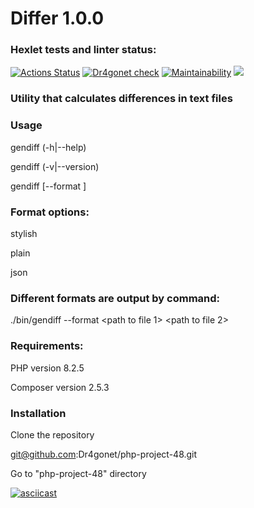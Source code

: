 # Differ 1.0.0

### Hexlet tests and linter status:
[![Actions Status](https://github.com/Dr4gonet/php-project-48/workflows/hexlet-check/badge.svg)](https://github.com/Dr4gonet/php-project-48/actions)    [![Dr4gonet check](https://github.com/Dr4gonet/php-project-48/actions/workflows/Dr4gonet-check.yml/badge.svg)](https://github.com/Dr4gonet/php-project-48/actions/workflows/Dr4gonet-check.yml)    [![Maintainability](https://api.codeclimate.com/v1/badges/8afd181cb573d5905e96/maintainability)](https://codeclimate.com/github/Dr4gonet/php-project-48/maintainability)       <a href="https://codeclimate.com/github/Dr4gonet/php-project-48/test_coverage"><img src="https://api.codeclimate.com/v1/badges/8afd181cb573d5905e96/test_coverage" /></a>

### Utility that calculates differences in text files

### Usage
gendiff (-h|--help)

gendiff (-v|--version)

gendiff [--format ]

### Format options:

stylish

plain

json

### Different formats are output by command:

./bin/gendiff --format <format option> <path to file 1> <path to file 2>

### Requirements:

PHP version 8.2.5

Composer version 2.5.3

### Installation

Сlone the repository

git@github.com:Dr4gonet/php-project-48.git

Go to "php-project-48" directory



[![asciicast](https://asciinema.org/a/2sAsjwyVGf6Kk3s8ONYYKM6qu.svg)](https://asciinema.org/a/2sAsjwyVGf6Kk3s8ONYYKM6qu)

